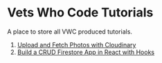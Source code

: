 # Vets Who Code Tutorials

A place to store all VWC produced tutorials.

1. [Upload and Fetch Photos with Cloudinary](./Upload_Images_To_Cloudinary/Upload_Images_To_Cloudinary.md)
2. [Build a CRUD Firestore App in React with Hooks](./React-Firestore-CRUD/React_FireStore_CRUD.md)